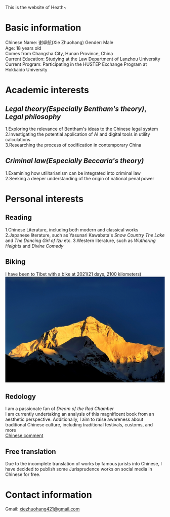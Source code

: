 This is the website of Heath~
# Basic information
Chinese Name: 谢卓航(Xie Zhuohang)
Gender: Male    
Age: 18 years old  
Comes from Changsha City, Hunan Province, China  
Current Education: Studying at the Law Department of Lanzhou University  
Current Program: Participating in the HUSTEP Exchange Program at Hokkaido University  
# Academic interests
## _Legal theory(Especially Bentham's theory)_, _Legal philosophy_  
1.Exploring the relevance of Bentham's ideas to the Chinese legal system  
2.Investigating the potential application of AI and digital tools in utility calculations    
3.Researching the process of codification in contemporary China  
## _Criminal law(Especially Beccaria's theory)_
1.Examining how utilitarianism can be integrated into criminal law    
2.Seeking a deeper understanding of the origin of national penal power  
# Personal interests  
## Reading
1.Chinese Literature, including both modern and classical works  
2.Japanese literature, such as Yasunari Kawabata's *Snow Country* *The Lake* and *The Dancing Girl of Izu*  etc. 
3.Western literature, such as *Wuthering Heights* and *Divine Comedy*  
## Biking
I have been to Tibet with a bike at 2021(21 days, 2100 kilometers)  
![Qomulangma](https://github.com/Sisyphusaa/Sisyphusaa.github.io/raw/main/Qomulangma.jpg)
## Redology
I am a passionate fan of *Dream of the Red Chamber*  
I am currently undertaking an analysis of this magnificent book from an aesthetic perspective. Additionally, I aim to raise awareness about traditional Chinese culture, including traditional festivals, customs, and more  
[Chinese comment](https://mp.weixin.qq.com/s/qNR7e66Hq5B-f6OxeHmzQA)
## Free translation 
Due to the incomplete translation of works by famous jurists into Chinese, I have decided to publish some Jurisprudence works on social media in Chinese for free.   
# Contact information  
Gmail: xiezhuohang421@gmail.com
